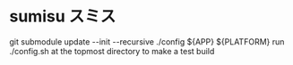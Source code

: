 # sumisu スミス
git submodule update --init --recursive
./config ${APP} ${PLATFORM}
run ./config.sh at the topmost directory to make a test build
